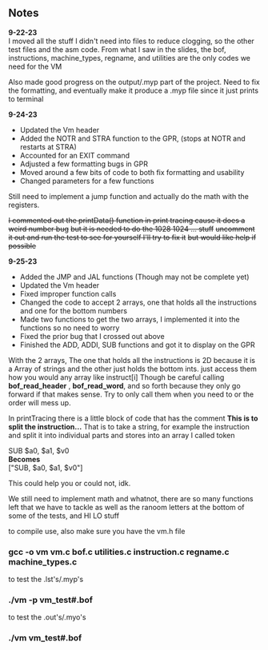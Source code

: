 ## Notes

**9-22-23**<br>
I moved all the stuff I didn't need into files to reduce clogging, so the other test files
and the asm code.  From what I saw in the slides, the bof, instructions, machine_types, regname,
and utilities are the only codes we need for the VM

Also made good progress on the output/.myp part of the project.  Need to fix the formatting,
and eventually make it produce a .myp file since it just prints to terminal

**9-24-23**<br>
- Updated the Vm header
- Added the NOTR and STRA function to the GPR, (stops at NOTR and restarts at STRA)
- Accounted for an EXIT command
- Adjusted a few formatting bugs in GPR
- Moved around a few bits of code to both fix formatting and usability
- Changed parameters for a few functions

Still need to implement a jump function and actually do the math with the registers.

~~I commented out the printData() function in print tracing cause it does a~~
~~weird number bug~~
~~but it is needed to do the 1028 1024 ... stuff~~
~~uncomment it out and run the test to see for yourself I'll try to fix it~~
~~but would like help if~~
~~possible~~

**9-25-23**<br>
- Added the JMP and JAL functions (Though may not be complete yet)
- Updated the Vm header
- Fixed improper function calls
- Changed the code to accept 2 arrays, one that holds all the instructions and one for
  the bottom numbers
- Made two functions to get the two arrays, I implemented it into the functions so no
  need to worry
- Fixed the prior bug that I crossed out above
- Finished the ADD, ADDI, SUB functions and got it to display on the GPR

With the 2 arrays, The one that holds all the instructions is 2D because it is a Array of strings and 
the other just holds the bottom ints.
just access them how you would any array like instruct[i]
Though be careful calling __bof_read_header__ , __bof_read_word__, and so forth because they only go forward
if that makes sense. Try to only call them when you need to or the order will mess up.

In printTracing there is a little block of code that has the comment __This is to split the instruction...__
That is to take a string, for example the instruction and split it into individual parts and
stores into an array I called token

SUB $a0, $a1, $v0 <br>
__Becomes__ <br>
["SUB, $a0, $a1, $v0"] <br>

This could help you or could not, idk.<br>

We still need to implement math and whatnot, there are so many functions left that we have to tackle as well as the ranoom letters at the bottom of some of the tests, and HI LO 
stuff




to compile use, also make sure you have the vm.h file
### gcc -o vm vm.c bof.c utilities.c instruction.c regname.c machine_types.c

to test the .lst's/.myp's

### ./vm -p vm_test#.bof

to test the .out's/.myo's

### ./vm vm_test#.bof
